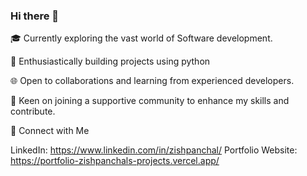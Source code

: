   ### Hi there 👋

<!--
**zishpanchal/zishpanchal** is a ✨ _special_ ✨ repository because its `README.md` (this file) appears on your GitHub profile.

Here are some ideas to get you started:

- 🔭 I’m currently working on ...
- 🌱 I’m currently learning ...
- 👯 I’m looking to collaborate on ...
- 🤔 I’m looking for help with ...
- 💬 Ask me about ...
- 📫 How to reach me: ...
- 😄 Pronouns: ...
- ⚡ Fun fact: ...
-->
🎓 Currently exploring the vast world of Software development.

🐍 Enthusiastically building projects using python

🌐 Open to collaborations and learning from experienced developers.

💬 Keen on joining a supportive community to enhance my skills and contribute.

🔗 Connect with Me

LinkedIn: https://www.linkedin.com/in/zishpanchal/
Portfolio Website: https://portfolio-zishpanchals-projects.vercel.app/
